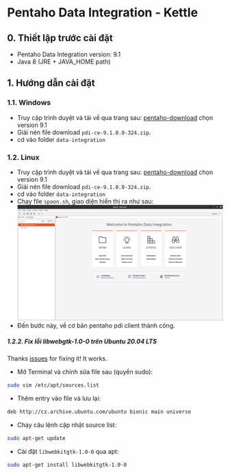 # Pentaho Data Integration - Kettle

## 0. Thiết lập trước cài đặt
- Pentaho Data Integration version: 9.1
- Java 8 (JRE + JAVA_HOME path)
## 1. Hướng dẫn cài đặt
### 1.1. Windows
- Truy cập trình duyệt và tải về qua trang sau: [pentaho-download](https://sourceforge.net/projects/pentaho/files/) chọn version 9.1
- Giải nén file download `pdi-ce-9.1.0.0-324.zip`.
- cd vào folder `data-integration`
### 1.2. Linux
- Truy cập trình duyệt và tải về qua trang sau: [pentaho-download](https://sourceforge.net/projects/pentaho/files/) chọn version 9.1
- Giải nén file download `pdi-ce-9.1.0.0-324.zip`.
- cd vào folder `data-integration`
- Chạy file `spoon.sh`, giao diện hiển thị ra như sau: 
![](images/pentaho-demo-start.png)
- Đến bước này, về cơ bản pentaho pdi client thành công. 
##### 1.2.2. Fix lỗi libwebgtk-1.0-0 trên Ubuntu 20.04 LTS
Thanks [issues](https://github.com/subgraph/Vega/issues/177) for fixing it! It works.

- Mở Terminal và chỉnh sửa file sau (quyền sudo):
```bash
sudo vim /etc/apt/sources.list
```
- Thêm entry vào file và lưu lại:
```bash
deb http://cz.archive.ubuntu.com/ubuntu bionic main universe
```
- Chạy câu lệnh cập nhật source list:
```bash
sudo apt-get update
```
- Cài đặt `libwebkitgtk-1.0-0` qua apt:
```bash
sudo apt-get install libwebkitgtk-1.0-0 
```